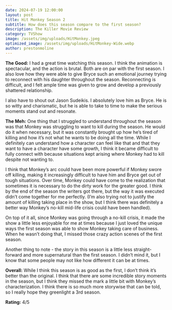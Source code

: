 ```yaml
---
date: 2024-07-19 12:00:00
layout: post
title: Hit Monkey Season 2
subtitle: How does this season compare to the first season?
description: The Killer Movie Review
category: TVShow
image: /assets/img/uploads/HitMonkey.jpeg
optimized_image: /assets/img/uploads/HitMonkey-Wide.webp
author: prestonmoline
---
```


**The Good:**
I had a great time watching this season. I think the animation is spectacular, and the action is brutaI. Both are on par with the first season. I also love how they were able to give Bryce such an emotional journey trying to reconnect with his daughter throughout the season. Reconnecting is difficult, and I felt ample time was given to grow and develop a previously shattered relationship.

I also have to shout out Jason Sudeikis. I absolutely love him as Bryce. He is so witty and charismatic, but he is able to take to time to make the serious moments stand out and resonate.

**The Meh:**
One thing that I struggled to understand throughout the season was that Monkey was struggling to want to kill during the season. He would do it when necessary, but it was constantly brought up how he’s tired of killing and how it’s not what he wants to be doing all the time. While I definitely can understand how a character can feel like that and that they want to have a character have some growth, I think it became difficult to fully connect with because situations kept arising where Monkey had to kill despite not wanting to. 

I think that Monkey’s arc could have been more powerful if Monkey swore off killing, making it increasingly difficult to have him and Bryce get out of tough situations. Over time, Monkey could have come to the realization that sometimes it is necessary to do the dirty work for the greater good. I think by the end of the season the writers got there, but the way it was executed didn’t come together for me perfectly. (I’m also trying not to justify the amount of killing taking place in the show, but I think there was definitely a better way Monkey’s no-kill mid-life crisis could have been handled).

On top of it all, since Monkey was going through a no-kill crisis, it made the show a little less enjoyable for me at times because I just loved the unique ways the first season was able to show Monkey taking care of business. When he wasn’t doing that, I missed those crazy action scenes of the first season.

Another thing to note - the story in this season is a little less straight-forward and more supernatural than the first season. I didn’t mind it, but I know that some people may not like how different it can be at times.


**Overall:**
While I think this season is as good as the first, I don’t think it’s better than the original. I think that there are some incredible story moments in the season, but I think they missed the mark a little bit with Monkey’s characterization. I think there is so much more storywise that can be told, so I really hope they greenlight a 3rd season.

**Rating:**
4/5

